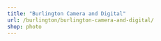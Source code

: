 ```yaml
---
title: "Burlington Camera and Digital"
url: /burlington/burlington-camera-and-digital/
shop: photo
---
```


